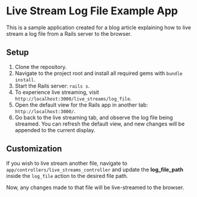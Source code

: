 # Live Stream Log File Example App

This is a sample application created for a blog article explaining how to live stream a log file from a Rails server to the browser.

## Setup

1. Clone the repository.
2. Navigate to the project root and install all required gems with `bundle install`.
3. Start the Rails server: `rails s`.
4. To experience live streaming, visit `http://localhost:3000/live_streams/log_file`.
5. Open the default view for the Rails app in another tab: `http://localhost:3000/`.
6. Go back to the live streaming tab, and observe the log file being streamed. You can refresh the default view, and new changes will be appended to the current display.

## Customization

If you wish to live stream another file, navigate to `app/controllers/live_streams_controller` and update the **log_file_path** inside the `log_file` action to the desired file path.

Now, any changes made to that file will be live-streamed to the browser.
